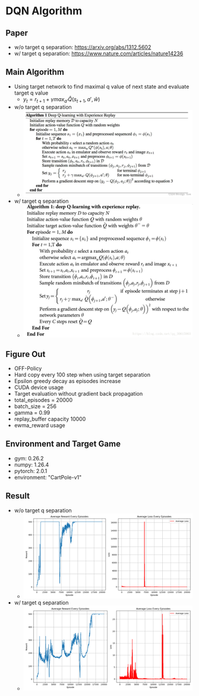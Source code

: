 # DQN Algorithm
## Paper
* w/o target q separation: https://arxiv.org/abs/1312.5602
* w/ target q separation: https://www.nature.com/articles/nature14236
## Main Algorithm
* Using target network to find maximal q value of next state and evaluate target q value 
  * $y_t = r_{t+1}+\gamma max_{a'}\hat Q(s_{t+1},a',\hat w)$
* w/o target q separation
  * ![DQN-noTarget-Algorithm](DQN-no-target.jpeg)
* w/ target q separation
  * ![DQN-Algorithm](DQN-algorithm.png)
## Figure Out
* OFF-Policy
* Hard copy every 100 step when using target separation
* Epsilon greedy decay as episodes increase
* CUDA device usage
* Target evaluation without gradient back propagation
* total_episodes = 20000
* batch_size = 256
* gamma      = 0.99
* replay_buffer capacity 10000
* ewma_reward usage
## Environment and Target Game
* gym: 0.26.2
* numpy: 1.26.4 
* pytorch: 2.0.1 
* environment: "CartPole-v1"
## Result
* w/o target q separation
  * ![DQN w/o target sep](DQN_plot-whole.png)
* w/ target q separation
  * ![DQN w/ target sep](DQN_Target_plot-whole.png)